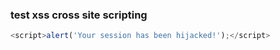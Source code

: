 ### test xss cross site scripting

``` javascript
<script>alert('Your session has been hijacked!');</script>
